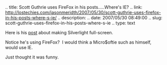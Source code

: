 .. title: Scott Guthrie uses FireFox in his posts.....Where's IE?
.. link: http://lostechies.com/jasonmeridth/2007/05/30/scott-guthrie-uses-firefox-in-his-posts-where-s-ie/
.. description: 
.. date: 2007/05/30 08:49:00
.. slug: scott-guthrie-uses-firefox-in-his-posts-where-s-ie
.. type: text


Here is his [post](http://weblogs.asp.net/scottgu/archive/2007/05/17/tip-trick-supporting-full-screen-mode-with-silverlight.aspx) about making Silverlight full-screen.

Notice he's using FireFox?  I would think a Micro$oftie such as himself, would use IE.  


Just thought it was funny.

